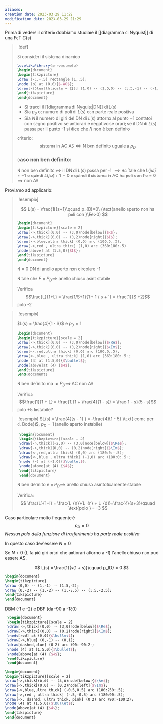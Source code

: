 ```yaml
---
aliases: 
creation date: 2023-03-29 11:29
modification date: 2023-03-29 11:29
---
```


Prima di vedere il criterio dobbiamo studiare il [[diagramma di Nyquist]] di una FdT $G(s)$


> [!def]
> 
> Si consideri il sistema dinamico
> ```tikz
> \usetikzlibrary{arrows.meta}
> \begin{document}
> \begin{tikzpicture}
> \draw (-1,-.5) rectangle (1,.5);
> \node (o) at (0,0){$-WO$};
> \draw[-{Stealth[scale = 2]}] (1,0) -- (1.5,0) -- (1.5,-1) -- (-1.5,-1) -- (-1.5,0) -- (-1,0);
> \end{tikzpicture}
> \end{document}
> ```
> - Si tracci il [[diagramma di Nyquist|DN]] di L(s)
> - Sia $p_{D}$ o; numero di poli di $L(s)$ con parte reale positiva
> - Sia $N$ il numero di giri del DN di $L(s)$ attorno al punto $-1$ contatoi con segno positivo se antiorari e negativo se orari; se il DN di $L(s)$ passa per il punto -1 si dice che $N$ non è ben definito
> 
> criterio:
> $$
> \text{sistema in AC AS} \iff \text{N ben definito uguale a }p_{D}
> $$
> ### caso non ben definito:
> N non ben definito $\iff$ il DN di $L(s)$ passa per -1 $\implies \exists \bar{\omega}$ tale che $L(j\bar{\omega}) = -1$ e quindi $L(j\bar{\omega}) + 1 = 0$  e quindi il sistema in AC ha poli con Re = 0 $\implies$ non AS

Proviamo ad applicarlo:

> [!esempio]
> 
> $$
> L(s) = \frac{1}{s+1}\qquad p_{D}=0\ (\text{anello aperto non ha poli con }\Re>0)
> $$
> 
> ```tikz
> \begin{document}
> \begin{tikzpicture}[scale = 2]
> \draw[->,thick](0,0) -- (3,0)node[below]{$R$};
> \draw[->,thick](0,0) -- (0,2)node[right]{$I$};
> \draw[->,blue,ultra thick] (0,0) arc (180:0:.5);
> \draw[->,red , ultra thick] (1,0) arc (360:180:.5);
> \node[above] at (1.5,0){$1$};
> \end{tikzpicture}
> \end{document}
> ```
> 
> N = 0 DN di anello aperto non circolare -1
> 
> N tale che $F$ = $P_{D} \implies$ anello chiuso asint stabile
> 
> Verifica $$\frac{L}{1+L} = \frac{1/S+1}{1 + 1 / s + 1} = \frac{1}{S +2}$$
> polo -2
> 

> [!esempio]
> 
> 
> $L(s) = \frac{4}{1 - S}$ e $p_{D} = 1$
> 
>  ```tikz
>  \begin{document}
>  \begin{tikzpicture}[scale = 2]
>  \draw[->,thick](0,0) -- (3,0)node[below]{$\Re$};
>  \draw[->,thick](0,0) -- (0,2)node[right]{$\Im$};
>  \draw[<-,red,ultra thick] (0,0) arc (180:0:.5);
>  \draw[<-,blue , ultra thick] (1,0) arc (360:180:.5);
>  \node (4) at (1.5,0){$\bullet$};
>  \node[above]at (4) {$4$};
>  \end{tikzpicture}
>  \end{document}
>  ```
> 
> 
> N ben definito ma $\neq P_{D} \implies$ AC non AS
> 
> Verifica $$\frac{1}{1 + L} = \frac{1}{1 + \frac{4}{1 - s}} = \frac{1 - s}{5 - s}$$
> polo $+5$
>  Instabile?


> [!esempio]
> $L(s) = \frac{4}{s - 1} ( = -\frac{4}{1 - 5} \text{ come per d. Bode})$, $p_{D} = 1$ (anello aperto instabile)
> 
>  ```tikz
>   \begin{document}
>   \begin{tikzpicture}[scale = 2]
>   \draw[->,thick](-2,0) -- (3,0)node[below]{$\Re$};
>   \draw[->,thick](0,0) -- (0,2)node[right]{$\Im$};
>   \draw[<-,red,ultra thick] (0,0) arc (180:0:-.5);
>   \draw[<-,blue , ultra thick] (-1,0) arc (180:0:.5);
>   \node (4) at (-1,0){$\bullet$};
>   \node[above]at (4) {$4$};
>   \end{tikzpicture}
>   \end{document}
>   ```
> 
> N ben definito e = $P_{D} \implies$ anello chiuso asintoticamente stabile
> 
> Verifica:
> $$
> \frac{L}{1+l} = \frac{L_{n}}{L_{n} + L_{d}}=\frac{4}{s+3}\qquad \text{polo } = -3
> $$
> 

Caso particolare molto frequente è
$$
p_{D} = 0
$$
*Nessun polo della funzione di trasferimento ha parte reale positiva*

In questo caso dev'essere $N = 0$

Se $N < 0$ (L fa piú giri orari che antiorari attorno a -1) l'anello chiuso non può essere AS.


$$
L(s) = \frac{1}{s(1 + s)}\qquad p_{D} = 0
$$
```tikz
\begin{document}
\begin{tikzpicture}
\draw (0,0) -- (1,-1) -- (1.5,-2);
\draw (0,-2) -- (1,-2) -- (1,-2.5) -- (1.5,-2.5); 
\end{tikzpicture}
\end{document}
```
DBM (-1 e -2) e DBF (da -90 a -180)

 ```tikz
  \begin{document}
  \begin{tikzpicture}[scale = 2]
  \draw[->,thick](0,0) -- (3,0)node[below]{$\Re$};
  \draw[->,thick](0,0) -- (0,2)node[right]{$\Im$};
  \node[red] at (0,0){$\bullet$};
  \draw[->,blue] (0,-1) -- (0,1);
  \draw[dashed,blue] (0,2) arc (90:-90:2);
  \node (4) at (1.5,0){$\bullet$};
  \node[above]at (4) {$4$};
  \end{tikzpicture}
  \end{document}
 ```
  ```tikz
  \begin{document}
  \begin{tikzpicture}[scale = 2]
  \draw[->,thick](0,0) -- (3,0)node[below]{$\Re$};
  \draw[->,thick](0,0) -- (0,2)node[left]{$\Im$};
  \draw[->,blue,ultra thick] (-0.5,0.5) arc (180:250:.5);
  \draw[->,red , ultra thick] (-.5,-0.5) arc (180:90:.5);
  \draw[->, dashed, ultra thick, pink] (0,2) arc (90:-100:2);
  \node (4) at (1.5,0){$\bullet$};
  \node[above]at (4) {$4$};
  \end{tikzpicture}
  \end{document}
  ```
  